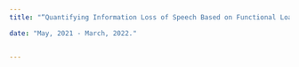```yaml
---
title: "“Quantifying Information Loss of Speech Based on Functional Load and its Relation to Comprehensibility,” the Fundamental Research Funds for the Central Universities, and the Research Funds of Beijing Language and Culture University (21YCX177), May, 2021 - March, 2022."

date: "May, 2021 - March, 2022."


---
```


